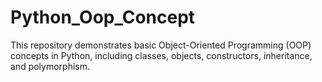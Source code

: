 # Python_Oop_Concept
This repository demonstrates basic Object-Oriented Programming (OOP) concepts in Python, including classes, objects, constructors, inheritance, and polymorphism.
